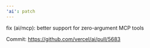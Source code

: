 ```yaml
---
'ai': patch
---
```


fix (ai/mcp): better support for zero-argument MCP tools

Commit: https://github.com/vercel/ai/pull/5683
